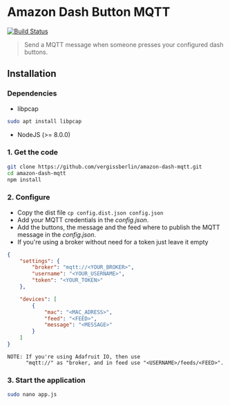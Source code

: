 # Amazon Dash Button MQTT

[![Build Status](https://travis-ci.org/vergissberlin/amazon-dash-mqtt.svg?branch=master)](https://travis-ci.org/vergissberlin/amazon-dash-mqtt)

> Send a MQTT message when someone presses your configured dash buttons.

## Installation

### Dependencies

- libpcap

```bash
sudo apt install libpcap
```

- NodeJS (>= 8.0.0)

### 1. Get the code

```bash
git clone https://github.com/vergissberlin/amazon-dash-mqtt.git
cd amazon-dash-mqtt
npm install
```

### 2. Configure

- Copy the dist file ```cp config.dist.json config.json```
- Add your MQTT credentials in the *config.json*.
- Add the buttons, the message and the feed where to publish the MQTT message in the *config.json*.
- If you're using a broker without need for a token just leave it empty

```json
{
    "settings": {
        "broker": "mqtt://<YOUR_BROKER>",
        "username": "<YOUR_USERNAME>",
        "token": "<YOUR_TOKEN>"
    },

    "devices": [
        {
            "mac": "<MAC_ADRESS>",
            "feed": "<FEED>",
            "message": "<MESSAGE>"
        }
    ]
}
```

    NOTE: If you're using Adafruit IO, then use
          "mqtt://" as "broker, and in feed use "<USERNAME>/feeds/<FEED>".

### 3. Start the application

```bash
sudo nano app.js
```